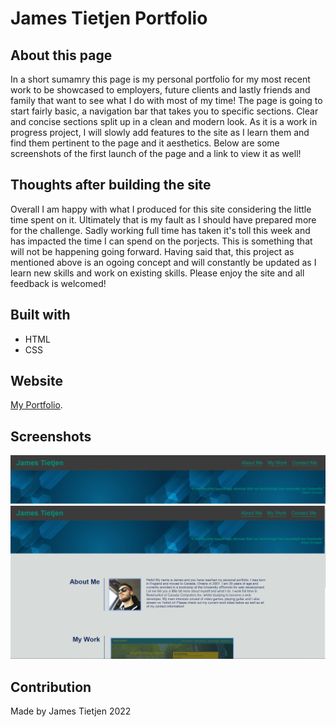 # James Tietjen Portfolio

## About this page

In a short sumamry this page is my personal portfolio for my most recent work to be showcased to employers, future clients and lastly friends and family that want to see what I do with most of my time!
The page is going to start fairly basic, a navigation bar that takes you to specific sections. Clear and concise sections split up in a clean and modern look. 
As it is a work in progress project, I will slowly add features to the site as I learn them and find them pertinent to the page and it aesthetics.
Below are some screenshots of the first launch of the page and a link to view it as well!

## Thoughts after building the site
Overall I am happy with what I produced for this site considering the little time spent on it. Ultimately that is my fault as I should have prepared more for the challenge. Sadly working full time has taken it's toll this week and has impacted the time I 
can spend on the porjects. This is something that will not be happening going forward.
Having said that, this project as mentioned above is an ogoing concept and will constantly be updated as I learn new skills and work on existing skills. Please enjoy the site and all feedback is welcomed!

## Built with
* HTML
* CSS

## Website
[My Portfolio](https://mrphuzzles.github.io/James-Tietjen-Portfolio/). 
## Screenshots
![Portfolio Screenshot 1](./Screenshots/Portfolio%20screen%20shot.png)
![Portfolio Screenshot 2](./Screenshots/Portfolio%20screen%20shot%202.png)

## Contribution
Made by James Tietjen
2022

